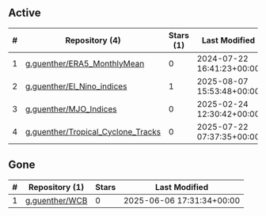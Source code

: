 ## Active
| # | Repository (4) | Stars (1) | Last Modified |
| --- | --- | --- | --- |
| 1 | [g.guenther/ERA5_MonthlyMean](https://atris.fz-juelich.de/g.guenther/ERA5_MonthlyMean) | 0 | 2024-07-22 16:41:23+00:00 |
| 2 | [g.guenther/El_Nino_indices](https://atris.fz-juelich.de/g.guenther/El_Nino_indices) | 1 | 2025-08-07 15:53:48+00:00 |
| 3 | [g.guenther/MJO_Indices](https://atris.fz-juelich.de/g.guenther/MJO_Indices) | 0 | 2025-02-24 12:30:42+00:00 |
| 4 | [g.guenther/Tropical_Cyclone_Tracks](https://atris.fz-juelich.de/g.guenther/Tropical_Cyclone_Tracks) | 0 | 2025-07-22 07:37:35+00:00 |

## Gone
| # | Repository (1) | Stars | Last Modified |
| --- | --- | --- | --- |
| 1 | [g.guenther/WCB](https://atris.fz-juelich.de/g.guenther/WCB) | 0 | 2025-06-06 17:31:34+00:00 |
